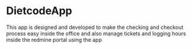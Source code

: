 # DietcodeApp
This app is designed and developed to make the checking and checkout process easy inside the office and also manage tickets and logging hours inside the redmine portal using the app
